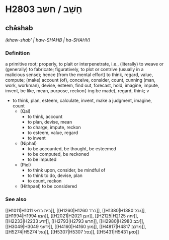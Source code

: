 # H2803 חָשַׁב / חשב

## châshab

_(khaw-shab' | haw-SHAHB | ha-SHAHV)_

### Definition

a primitive root; properly, to plait or interpenetrate, i.e., (literally) to weave or (generally) to fabricate; figuratively, to plot or contrive (usually in a malicious sense); hence (from the mental effort) to think, regard, value, compute; (make) account (of), conceive, consider, count, cunning (man, work, workman), devise, esteem, find out, forecast, hold, imagine, impute, invent, be like, mean, purpose, reckon(-ing be made), regard, think; v

- to think, plan, esteem, calculate, invent, make a judgment, imagine, count
  - (Qal)
    - to think, account
    - to plan, devise, mean
    - to charge, impute, reckon
    - to esteem, value, regard
    - to invent
  - (Niphal)
    - to be accounted, be thought, be esteemed
    - to be computed, be reckoned
    - to be imputed
  - (Piel)
    - to think upon, consider, be mindful of
    - to think to do, devise, plan
    - to count, reckon
  - (Hithpael) to be considered

### See also

[[H1011|H1011 בית בראי]], [[H1260|H1260 ברד]], [[H1380|H1380 גבל]], [[H1994|H1994 המו]], [[H2021|H2021 הצן]], [[H2125|H2125 זיזה]], [[H2233|H2233 זרע]], [[H2793|H2793 חרש]], [[H2980|H2980 יבב]], [[H3049|H3049 ידעני]], [[H4160|H4160 מוץ]], [[H4817|H4817 מרכב]], [[H5274|H5274 נעל]], [[H5307|H5307 נפל]], [[H5431|H5431 סאן]]
